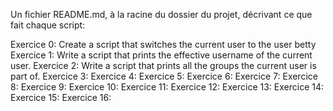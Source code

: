 Un fichier README.md, à la racine du dossier du projet, décrivant ce que fait chaque script:

Exercice 0: Create a script that switches the current user to the user betty
Exercice 1: Write a script that prints the effective username of the current user.
Exercice 2: Write a script that prints all the groups the current user is part of.
Exercice 3: 
Exercice 4:
Exercice 5:
Exercice 6:
Exercice 7:
Exercice 8:
Exercice 9:
Exercice 10:
Exercice 11:
Exercice 12:
Exercice 13:
Exercice 14:
Exercice 15:
Exercice 16:
